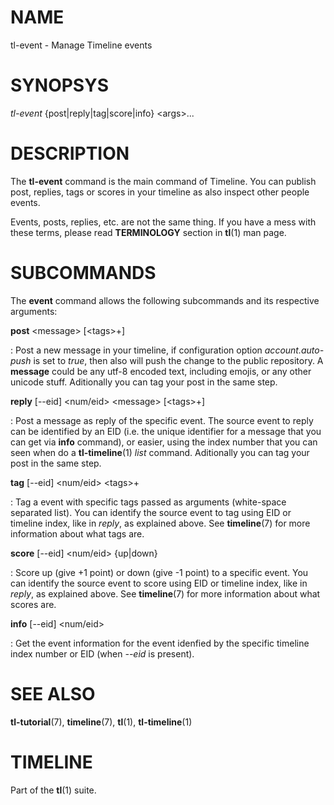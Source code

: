 # NAME

tl-event - Manage Timeline events


# SYNOPSYS

*tl-event* {post|reply|tag|score|info} \<args\>...

# DESCRIPTION

The **tl-event** command is the main command of Timeline. You can publish post,
replies, tags or scores in your timeline as also inspect other people
events.

Events, posts, replies, etc. are not the same thing. If you have a mess with
these terms, please read **TERMINOLOGY** section in **tl**(1) man page.

# SUBCOMMANDS

The **event** command allows the following subcommands and its respective
arguments:

**post** \<message\> [\<tags\>+]

: Post a new message in your timeline, if configuration option *account.auto-push*
is set to *true*, then also will push the change to the public repository. A
**message** could be any utf-8 encoded text, including emojis, or any other
unicode stuff. Aditionally you can tag your post in the same step.

**reply** [\-\-eid] \<num/eid\> \<message\> [\<tags\>+]

: Post a message as reply of the specific event. The source event to reply
can be identified by an EID (i.e. the unique identifier for a message that
you can get via **info** command), or easier, using the index number that
you can seen when do a **tl-timeline**(1) *list* command. Aditionally you can
tag your post in the same step.

**tag**  [\-\-eid] \<num/eid\> \<tags\>+

: Tag a event with specific tags passed as arguments (white-space separated
list). You can identify the source event to tag using EID or timeline index,
like in *reply*, as explained above. See **timeline**(7) for more information
about what tags are.

**score**  [\-\-eid] \<num/eid\> {up|down}

: Score up (give +1 point) or down (give -1 point) to a specific event.
You can identify the source event to score using EID or timeline index,
like in *reply*, as explained above. See **timeline**(7) for more information
about what scores are.

**info**  [\-\-eid] \<num/eid\> 

: Get the event information for the event idenfied by the specific timeline
index number or EID (when *\-\-eid* is present).

# SEE ALSO

**tl-tutorial**(7), **timeline**(7), **tl**(1), **tl-timeline**(1)

# TIMELINE

Part of the **tl**(1) suite.
